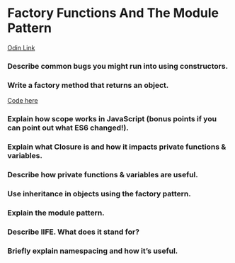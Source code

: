 # Factory Functions And The Module Pattern

[Odin Link](https://www.theodinproject.com/lessons/node-path-javascript-factory-functions-and-the-module-pattern#knowledge-check)

### Describe common bugs you might run into using constructors.

### Write a factory method that returns an object.

[Code here](factoryMethodThatReturnsObject)

### Explain how scope works in JavaScript (bonus points if you can point out what ES6 changed!).

### Explain what Closure is and how it impacts private functions & variables.

### Describe how private functions & variables are useful.

### Use inheritance in objects using the factory pattern.

### Explain the module pattern.

### Describe IIFE. What does it stand for?

### Briefly explain namespacing and how it’s useful.
